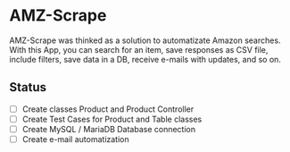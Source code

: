 # AMZ-Scrape

AMZ-Scrape was thinked as a solution to automatizate Amazon searches. With this App, you can search for an item, save responses as CSV file, include filters, save data in a DB, receive e-mails with updates, and so on.

## Status
- [ ] Create classes Product and Product Controller
- [ ] Create Test Cases for Product and Table classes
- [ ] Create MySQL / MariaDB Database connection
- [ ] Create e-mail automatization
